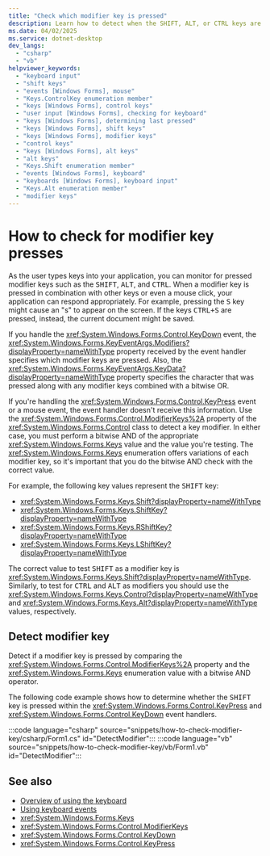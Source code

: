```yaml
---
title: "Check which modifier key is pressed"
description: Learn how to detect when the SHIFT, ALT, or CTRL keys are pressed in Windows Forms for .NET.
ms.date: 04/02/2025
ms.service: dotnet-desktop
dev_langs:
  - "csharp"
  - "vb"
helpviewer_keywords:
  - "keyboard input"
  - "shift keys"
  - "events [Windows Forms], mouse"
  - "Keys.ControlKey enumeration member"
  - "keys [Windows Forms], control keys"
  - "user input [Windows Forms], checking for keyboard"
  - "keys [Windows Forms], determining last pressed"
  - "keys [Windows Forms], shift keys"
  - "keys [Windows Forms], modifier keys"
  - "control keys"
  - "keys [Windows Forms], alt keys"
  - "alt keys"
  - "Keys.Shift enumeration member"
  - "events [Windows Forms], keyboard"
  - "keyboards [Windows Forms], keyboard input"
  - "Keys.Alt enumeration member"
  - "modifier keys"
---
```

# How to check for modifier key presses

As the user types keys into your application, you can monitor for pressed modifier keys such as the <kbd>SHIFT</kbd>, <kbd>ALT</kbd>, and <kbd>CTRL</kbd>. When a modifier key is pressed in combination with other keys or even a mouse click, your application can respond appropriately. For example, pressing the <kbd>S</kbd> key might cause an "s" to appear on the screen. If the keys <kbd>CTRL+S</kbd> are pressed, instead, the current document might be saved.

If you handle the <xref:System.Windows.Forms.Control.KeyDown> event, the <xref:System.Windows.Forms.KeyEventArgs.Modifiers?displayProperty=nameWithType> property received by the event handler specifies which modifier keys are pressed. Also, the <xref:System.Windows.Forms.KeyEventArgs.KeyData?displayProperty=nameWithType> property specifies the character that was pressed along with any modifier keys combined with a bitwise OR.

If you're handling the <xref:System.Windows.Forms.Control.KeyPress> event or a mouse event, the event handler doesn't receive this information. Use the <xref:System.Windows.Forms.Control.ModifierKeys%2A> property of the <xref:System.Windows.Forms.Control> class to detect a key modifier. In either case, you must perform a bitwise AND of the appropriate <xref:System.Windows.Forms.Keys> value and the value you're testing. The <xref:System.Windows.Forms.Keys> enumeration offers variations of each modifier key, so it's important that you do the bitwise AND check with the correct value.

For example, the following key values represent the <kbd>SHIFT</kbd> key:

- <xref:System.Windows.Forms.Keys.Shift?displayProperty=nameWithType>
- <xref:System.Windows.Forms.Keys.ShiftKey?displayProperty=nameWithType>
- <xref:System.Windows.Forms.Keys.RShiftKey?displayProperty=nameWithType>
- <xref:System.Windows.Forms.Keys.LShiftKey?displayProperty=nameWithType>

The correct value to test <kbd>SHIFT</kbd> as a modifier key is <xref:System.Windows.Forms.Keys.Shift?displayProperty=nameWithType>. Similarly, to test for <kbd>CTRL</kbd> and <kbd>ALT</kbd> as modifiers you should use the <xref:System.Windows.Forms.Keys.Control?displayProperty=nameWithType> and <xref:System.Windows.Forms.Keys.Alt?displayProperty=nameWithType> values, respectively.

## Detect modifier key

Detect if a modifier key is pressed by comparing the <xref:System.Windows.Forms.Control.ModifierKeys%2A> property and the <xref:System.Windows.Forms.Keys> enumeration value with a bitwise AND operator.

The following code example shows how to determine whether the <kbd>SHIFT</kbd> key is pressed within the <xref:System.Windows.Forms.Control.KeyPress> and <xref:System.Windows.Forms.Control.KeyDown> event handlers.

:::code language="csharp" source="snippets/how-to-check-modifier-key/csharp/Form1.cs" id="DetectModifier":::
:::code language="vb" source="snippets/how-to-check-modifier-key/vb/Form1.vb" id="DetectModifier":::

## See also

- [Overview of using the keyboard](overview.md)
- [Using keyboard events](events.md)
- <xref:System.Windows.Forms.Keys>
- <xref:System.Windows.Forms.Control.ModifierKeys>
- <xref:System.Windows.Forms.Control.KeyDown>
- <xref:System.Windows.Forms.Control.KeyPress>
